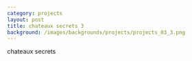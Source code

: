 ```yaml
---
category: projects
layout: post
title: chateaux secrets 3
background: /images/backgrounds/projects/projects_03_3.png
---
```

chateaux secrets